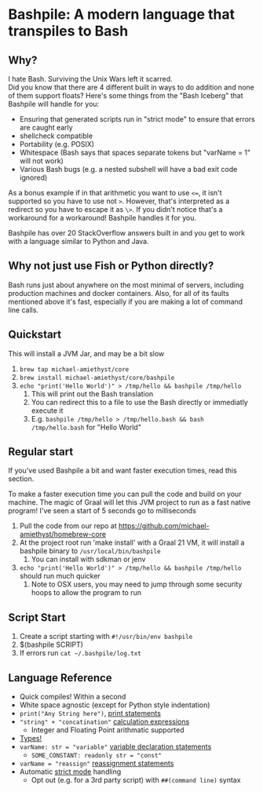 # Bashpile: A modern language that transpiles to Bash

## Why?

I hate Bash.  Surviving the Unix Wars left it scarred.  
Did you know that there are 4 different built in ways to do addition and none of them support floats?
Here's some things from the "Bash Iceberg" that Bashpile will handle for you:
* Ensuring that generated scripts run in "strict mode" to ensure that errors are caught early
* shellcheck compatible
* Portability (e.g. POSIX)
* Whitespace (Bash says that spaces separate tokens but "varName = 1" will not work)
* Various Bash bugs (e.g. a nested subshell will have a bad exit code ignored)

As a bonus example if in that arithmetic you want to use `<=`,
it isn't supported so you have to use not `>`.  However, that's interpreted as a redirect so you have to escape it as `\>`.
If you didn't notice that's a workaround for a workaround!  Bashpile handles it for you.

Bashpile has over 20 StackOverflow answers built in and you get to work with a language similar to Python and Java.

## Why not just use Fish or Python directly?

Bash runs just about anywhere on the most minimal of servers, including production machines and docker containers.
Also, for all of its faults mentioned above it's fast, especially if you are making a lot of command line calls.


## Quickstart
This will install a JVM Jar, and may be a bit slow
1. `brew tap michael-amiethyst/core`
2. `brew install michael-amiethyst/core/bashpile`
3. `echo "print('Hello World')" > /tmp/hello && bashpile /tmp/hello`
   1. This will print out the Bash translation
   2. You can redirect this to a file to use the Bash directly or immediatly execute it
   3. E.g. `bashpile /tmp/hello > /tmp/hello.bash && bash /tmp/hello.bash` for "Hello World"

## Regular start
If you've used Bashpile a bit and want faster execution times, read this section.  

To make a faster execution time you can pull the code and build on your machine.  The magic of Graal will let this
JVM project to run as a fast native program!  I've seen a start of 5 seconds go to milliseconds
1. Pull the code from our repo at https://github.com/michael-amiethyst/homebrew-core
2. At the project root run 'make install' with a Graal 21 VM, it will install a bashpile binary to `/usr/local/bin/bashpile`
   1. You can install with sdkman or jenv
3. `echo "print('Hello World')" > /tmp/hello && bashpile /tmp/hello` should run much quicker
   1. Note to OSX users, you may need to jump through some security hoops to allow the program to run

## Script Start

1. Create a script starting with `#!/usr/bin/env bashpile`
2. $(bashpile SCRIPT)
3. If errors run `cat ~/.bashpile/log.txt`

## Language Reference

* Quick compiles!  Within a second
* White space agnostic (except for Python style indentation)
* `print("Any String here")`, [print statements](statements/print-statements.md)
* `"string" + "concatination"` [calculation expressions](expressions/calculation-expressions.md)
  * Integer and Floating Point arithmatic supported
* [Types!](types.md)
* `varName: str = "variable"` [variable declaration statements](statements/variable-declaration-statements.md)
  * `SOME_CONSTANT: readonly str = "const"`
* `varName = "reassign"` [reassignment statements](statements/reassignment-statements.md)
* Automatic [strict mode](strict-mode.md) handling
  * Opt out (e.g. for a 3rd party script) with `##(command line)` syntax